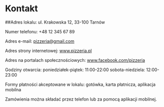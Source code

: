 # Kontakt

##Adres lokalu:
ul. Krakowska 12, 33-100 Tarnów

Numer telefonu:
+48 12 345 67 89

Adres e-mail:
pizzeria@gmail.com

Adres strony internetowej:
www.pizzeria.pl

Adres na portalach społecznościowych:
www.facebook.com/pizzeria

Godziny otwarcia: 
poniedziałek-piątek: 11:00-22:00
sobota-niedziela: 12:00-23:00

Formy płatności akceptowane w lokalu:
gotówka, karta płatnicza, aplikacja mobilna

Zamówienia można składać przez telefon lub za pomocą aplikacji mobilnej.
